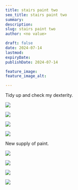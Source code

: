 ```yaml
---
title: stairs paint two
seo_title: stairs paint two
summary:
description:
slug: stairs paint two
author: <no value>

draft: false
date: 2024-07-14
lastmod:
expiryDate:
publishDate: 2024-07-14

feature_image:
feature_image_alt:

---
```


Tidy up and check my dexterity.

![](/images/0806.jpeg)

![](/images/08012jpeg)

![](/images/0822.jpeg)

![](/images/0823.jpeg)


New supply of paint.

![](/images/0805.jpeg)

![](/images/0813.jpeg)

![](/images/8012.jpeg)

![](/images/8014.jpeg)